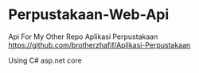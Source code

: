 # Perpustakaan-Web-Api
Api For My Other Repo Aplikasi Perpustakaan
https://github.com/brotherzhafif/Aplikasi-Perpustakaan

Using C# asp.net core


